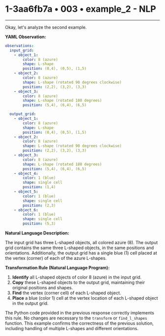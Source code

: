 # 1-3aa6fb7a • 003 • example_2 - NLP

---
Okay, let's analyze the second example.

**YAML Observation:**

```yaml
observations:
  input_grid:
    - object_1:
        color: 8 (azure)
        shape: L-shape
        position: (0,4), (0,5), (1,5)
    - object_2:
        color: 8 (azure)
        shape: L-shape (rotated 90 degrees clockwise)
        position: (2,2), (3,2), (3,3)
    - object_3:
        color: 8 (azure)
        shape: L-shape (rotated 180 degrees)
        position: (5,4), (6,4), (6,5)

  output_grid:
    - object_1:
        color: 8 (azure)
        shape: L-shape
        position: (0,4), (0,5), (1,5)
    - object_2:
        color: 8 (azure)
        shape: L-shape (rotated 90 degrees clockwise)
        position: (2,2), (3,2), (3,3)
    - object_3:
        color: 8 (azure)
        shape: L-shape (rotated 180 degrees)
        position: (5,4), (6,4), (6,5)
    - object_4:
        color: 1 (blue)
        shape: single cell
        position: (1,4)
    - object_5:
        color: 1 (blue)
        shape: single cell
        position: (2,3)
    - object_6:
        color: 1 (blue)
        shape: single cell
        position: (5,3)
```

**Natural Language Description:**

The input grid has three L-shaped objects, all colored azure (8). The output grid contains the same three L-shaped objects, in the same positions and orientations.  Additionally, the output grid has a single blue (1) cell placed at the vertex (corner) of each of the azure L-shapes.

**Transformation Rule (Natural Language Program):**

1.  **Identify** all L-shaped objects of color 8 (azure) in the input grid.
2.  **Copy** these L-shaped objects to the output grid, maintaining their original positions and shapes.
3.  **Find** the vertex (corner cell) of each L-shaped object.
4.  **Place** a blue (color 1) cell at the vertex location of each L-shaped object in the output grid.

The Python code provided in the previous response correctly implements this rule. No changes are necessary to the `transform` or `find_l_shapes` function. This example confirms the correctness of the previous solution, including handling of multiple L-shapes and different orientations.

